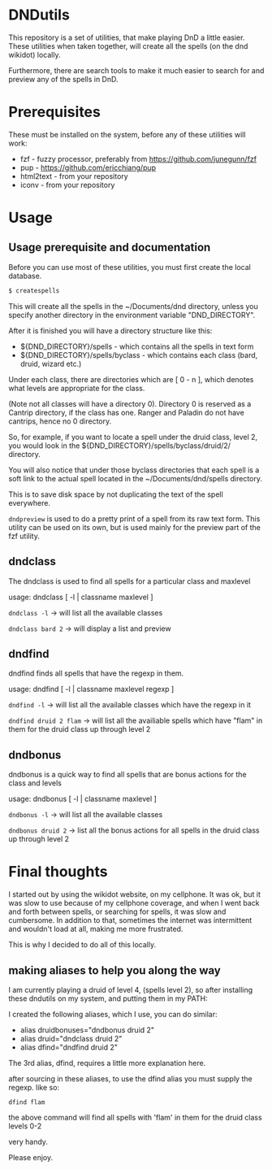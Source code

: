 # DNDutils

This repository is a set of utilities, that make playing DnD a little easier. These utilities when taken together, will create all the spells (on the dnd wikidot) locally.

Furthermore, there are search tools to make it much easier to search for and preview any of the spells in DnD.

# Prerequisites

These must be installed on the system, before any of these utilities will work:

* fzf - fuzzy processor, preferably from https://github.com/junegunn/fzf
* pup - https://github.com/ericchiang/pup
* html2text - from your repository
* iconv - from your repository

# Usage

## Usage prerequisite and documentation

Before you can use most of these utilities, you must first create the local database.

```bash
$ createspells
```
This will create all the spells in the ~/Documents/dnd directory, unless you specify another directory in the environment variable "DND_DIRECTORY".

After it is finished you will have a directory structure like this:

* ${DND_DIRECTORY}/spells - which contains all the spells in text form
* ${DND_DIRECTORY}/spells/byclass - which contains each class (bard, druid, wizard etc.)

Under each class, there are directories which are [ 0 - n ], which denotes what levels are appropriate for the class. 

(Note not all classes will have a directory 0). Directory 0 is reserved as a Cantrip directory, if the class has one.
Ranger and Paladin do not have cantrips, hence no 0 directory.

So, for example, if you want to locate a spell under the druid class, level 2, you would look in the ${DND_DIRECTORY}/spells/byclass/druid/2/
directory.

You will also notice that under those byclass directories that each spell is a soft link to the actual spell located in the ~/Documents/dnd/spells directory.

This is to save disk space by not duplicating the text of the spell everywhere.

`dndpreview` is used to do a pretty print of a spell from its raw text form. This utility can be used on its own, but is used mainly for the preview part of the fzf utility.


## dndclass

The dndclass is used to find all spells for a particular class and maxlevel

usage: dndclass [ -l | classname maxlevel ]

`dndclass -l` -> will list all the available classes

`dndclass bard 2`   -> will display a list and preview

## dndfind

dndfind finds all spells that have the regexp in them.

usage: dndfind [ -l | classname maxlevel regexp ]

`dndfind -l` -> will list all the available classes which have the regexp in it

`dndfind druid 2 flam` -> will list all the availiable spells which have "flam" in them for the druid class up through level 2

## dndbonus

dndbonus is a quick way to find all spells that are bonus actions for the class and levels

usage: dndbonus [ -l | classname maxlevel ]

`dndbonus -l` -> will list all the available classes

`dndbonus druid 2` -> list all the bonus actions for all spells in the druid class up through level 2

# Final thoughts

I started out by using the wikidot website, on my cellphone. It was ok, but it was slow to use because of my cellphone coverage, and when I went back and forth between spells, or searching for spells, it was slow and cumbersome.
In addition to that, sometimes the internet was intermittent and wouldn't load at all, making me more frustrated.

This is why I decided to do all of this locally.

## making aliases to help you along the way

I am currently playing a druid of level 4, (spells level 2), so after installing these dndutils on my system, and putting them in my PATH:

I created the following aliases, which I use, you can do similar:

* alias druidbonuses="dndbonus druid 2"
* alias druid="dndclass druid 2"
* alias dfind="dndfind druid 2"

The 3rd alias, dfind, requires a little more explanation here.

after sourcing in these aliases, to use the dfind alias you must supply the regexp. like so:

`dfind flam`

the above command will find all spells with 'flam' in them for the druid class levels 0-2

very handy.

Please enjoy.

